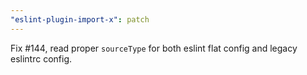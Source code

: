 ```yaml
---
"eslint-plugin-import-x": patch
---
```


Fix #144, read proper `sourceType` for both eslint flat config and legacy eslintrc config.
